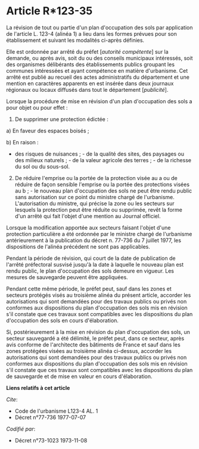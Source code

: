 # Article R*123-35

La révision de tout ou partie d'un plan d'occupation des sols par application de l'article L. 123-4 (alinéa 1) a lieu dans
les formes prévues pour son établissement et suivant les modalités ci-après définies.

Elle est ordonnée par arrêté du préfet [*autorité compétente*] sur la demande, ou après avis, soit du ou des conseils
municipaux intéressés, soit des organismes délibérants des établissements publics groupant les communes intéressées et ayant
compétence en matière d'urbanisme. Cet arrêté est publié au recueil des actes administratifs du département et une mention en
caractères apparents en est insérée dans deux journaux régionaux ou locaux diffusés dans tout le département [*publicité*].

Lorsque la procédure de mise en révision d'un plan d'occupation des sols a pour objet ou pour effet :

1. De supprimer une protection édictée :

a) En faveur des espaces boisés ;

b) En raison :

- des risques de nuisances ; - de la qualité des sites, des paysages ou des milieux naturels ; - de la valeur agricole des
terres ; - de la richesse du sol ou du sous-sol.

2. De réduire l'emprise ou la portée de la protection visée au a ou de réduire de façon sensible l'emprise ou la portée des
protections visées au b ; - le nouveau plan d'occupation des sols ne peut être rendu public sans autorisation sur ce point du
ministre chargé de l'urbanisme. L'autorisation du ministre, qui précise la zone ou les secteurs sur lesquels la protection
peut être réduite ou supprimée, revêt la forme d'un arrêté qui fait l'objet d'une mention au Journal officiel.

Lorsque la modification apportée aux secteurs faisant l'objet d'une protection particulière a été ordonnée par le ministre
chargé de l'urbanisme antérieurement à la publication du décret n. 77-736 du 7 juillet 1977, les dispositions de l'alinéa
précédent ne sont pas applicables.

Pendant la période de révision, qui court de la date de publication de l'arrêté préfectoral susvisé jusqu'à la date à
laquelle le nouveau plan est rendu public, le plan d'occupation des sols demeure en vigueur. Les mesures de sauvegarde
peuvent être appliquées.

Pendant cette même période, le préfet peut, sauf dans les zones et secteurs protégés visés au troisième alinéa du présent
article, accorder les autorisations qui sont demandées pour des travaux publics ou privés non conformes aux dispositions du
plan d'occupation des sols mis en révision s'il constate que ces travaux sont compatibles avec les dispositions du plan
d'occupation des sols en cours d'élaboration.

Si, postérieurement à la mise en révision du plan d'occupation des sols, un secteur sauvegardé a été délimité, le préfet
peut, dans ce secteur, après avis conforme de l'architecte des bâtiments de France et sauf dans les zones protégées visées au
troisième alinéa ci-dessus, accorder les autorisations qui sont demandées pour des travaux publics ou privés non conformes
aux dispositions du plan d'occupation des sols mis en révision s'il constate que ces travaux sont compatibles avec les
dispositions du plan de sauvegarde et de mise en valeur en cours d'élaboration.

**Liens relatifs à cet article**

_Cite_:

  - Code de l'urbanisme L123-4 AL. 1
  - Décret n°77-736 1977-07-07

_Codifié par_:

  - Décret n°73-1023 1973-11-08
